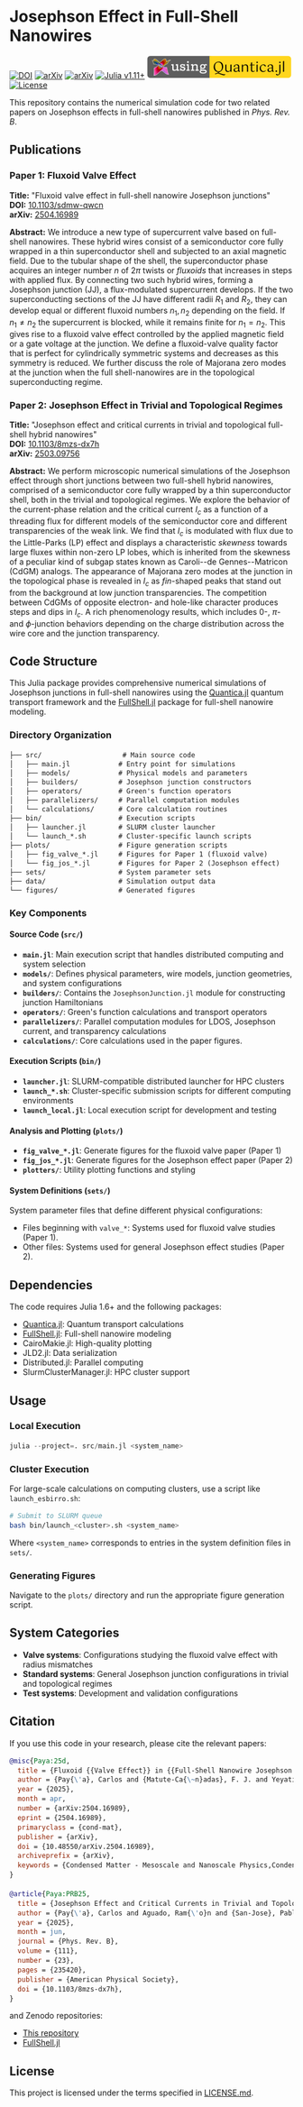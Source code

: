 
# Josephson Effect in Full-Shell Nanowires
[![DOI](https://zenodo.org/badge/DOI/10.5281/zenodo.15432914.svg)](https://doi.org/10.5281/zenodo.15432914)
[![arXiv](https://img.shields.io/badge/arXiv-2504.16989-b31b1b.svg)](https://arxiv.org/abs/2504.16989)
[![arXiv](https://img.shields.io/badge/arXiv-2503.09756-b31b1b.svg)](https://arxiv.org/abs/2503.09756)
[![Julia v1.11+](https://img.shields.io/badge/Julia-v1.11+-blue.svg)](https://julialang.org/)
[![Quantica badge](https://raw.githubusercontent.com/pablosanjose/Quantica.jl/master/docs/src/assets/badge.svg)](https://github.com/pablosanjose/Quantica.jl)
[![License](https://img.shields.io/badge/License-GPL--3.0-blue.svg)](LICENSE.md)

This repository contains the numerical simulation code for two related papers on Josephson effects in full-shell nanowires published in *Phys. Rev. B*.

## Publications

### Paper 1: Fluxoid Valve Effect

**Title:** "Fluxoid valve effect in full-shell nanowire Josephson junctions"  
**DOI:** [10.1103/sdmw-qwcn](https://doi.org/10.1103/sdmw-qwcn)  
**arXiv:** [2504.16989](https://arxiv.org/abs/2504.16989)

**Abstract:** We introduce a new type of supercurrent valve based on full-shell nanowires. These hybrid wires consist of a semiconductor core fully wrapped in a thin superconductor shell and subjected to an axial magnetic field. Due to the tubular shape of the shell, the superconductor phase acquires an integer number $n$ of $2\pi$ twists or *fluxoids* that increases in steps with applied flux. By connecting two such hybrid wires, forming a Josephson junction (JJ), a flux-modulated supercurrent develops. If the two superconducting sections of the JJ have different radii $R_1$ and $R_2$, they can develop equal or different fluxoid numbers $n_1,n_2$ depending on the field. If $n_1\neq n_2$ the supercurrent is blocked, while it remains finite for $n_1=n_2$. This gives rise to a fluxoid valve effect controlled by the applied magnetic field or a gate voltage at the junction. We define a fluxoid-valve quality factor that is perfect for cylindrically symmetric systems and decreases as this symmetry is reduced. We further discuss the role of Majorana zero modes at the junction when the full shell-nanowires are in the topological superconducting regime.

### Paper 2: Josephson Effect in Trivial and Topological Regimes

**Title:** "Josephson effect and critical currents in trivial and topological full-shell hybrid nanowires"  
**DOI:** [10.1103/8mzs-dx7h](https://doi.org/10.1103/8mzs-dx7h)  
**arXiv:** [2503.09756](https://arxiv.org/abs/2503.09756)

**Abstract:** We perform microscopic numerical simulations of the Josephson effect through short junctions between two full-shell hybrid nanowires, comprised of a semiconductor core fully wrapped by a thin superconductor shell, both in the trivial and topological regimes. We explore the behavior of the current-phase relation and the critical current $I_c$ as a function of a threading flux for different models of the semiconductor core and different transparencies of the weak link. We find that $I_c$ is modulated with flux due to the Little-Parks (LP) effect and displays a characteristic *skewness* towards large fluxes within non-zero LP lobes, which is inherited from the skewness of a peculiar kind of subgap states known as Caroli--de Gennes--Matricon (CdGM) analogs. The appearance of Majorana zero modes at the junction in the topological phase is revealed in $I_c$ as *fin*-shaped peaks that stand out from the background at low junction transparencies. The competition between CdGMs of opposite electron- and hole-like character produces steps and dips in $I_c$. A rich phenomenology results, which includes 0-, $\pi$- and $\phi$-junction behaviors depending on the charge distribution across the wire core and the junction transparency.

## Code Structure

This Julia package provides comprehensive numerical simulations of Josephson junctions in full-shell nanowires using the [Quantica.jl](https://github.com/pablosanjose/Quantica.jl) quantum transport framework and the [FullShell.jl](https://github.com/CarlosP24/FullShell.jl) package for full-shell nanowire modeling.

### Directory Organization

```text
├── src/                    # Main source code
│   ├── main.jl            # Entry point for simulations
│   ├── models/            # Physical models and parameters
│   ├── builders/          # Josephson junction constructors
│   ├── operators/         # Green's function operators
│   ├── parallelizers/     # Parallel computation modules
│   └── calculations/      # Core calculation routines
├── bin/                   # Execution scripts
│   ├── launcher.jl        # SLURM cluster launcher
│   └── launch_*.sh        # Cluster-specific launch scripts
├── plots/                 # Figure generation scripts
│   ├── fig_valve_*.jl     # Figures for Paper 1 (fluxoid valve)
│   └── fig_jos_*.jl       # Figures for Paper 2 (Josephson effect)
├── sets/                  # System parameter sets
├── data/                  # Simulation output data
└── figures/               # Generated figures
```

### Key Components

#### Source Code (`src/`)

- **`main.jl`**: Main execution script that handles distributed computing and system selection
- **`models/`**: Defines physical parameters, wire models, junction geometries, and system configurations
- **`builders/`**: Contains the `JosephsonJunction.jl` module for constructing junction Hamiltonians
- **`operators/`**: Green's function calculations and transport operators
- **`parallelizers/`**: Parallel computation modules for LDOS, Josephson current, and transparency calculations
- **`calculations/`**: Core calculations used in the paper figures.

#### Execution Scripts (`bin/`)

- **`launcher.jl`**: SLURM-compatible distributed launcher for HPC clusters
- **`launch_*.sh`**: Cluster-specific submission scripts for different computing environments
- **`launch_local.jl`**: Local execution script for development and testing

#### Analysis and Plotting (`plots/`)

- **`fig_valve_*.jl`**: Generate figures for the fluxoid valve paper (Paper 1)
- **`fig_jos_*.jl`**: Generate figures for the Josephson effect paper (Paper 2)
- **`plotters/`**: Utility plotting functions and styling

#### System Definitions (`sets/`)

System parameter files that define different physical configurations:

- Files beginning with `valve_*`: Systems used for fluxoid valve studies (Paper 1).
- Other files: Systems used for general Josephson effect studies (Paper 2).

## Dependencies

The code requires Julia 1.6+ and the following packages:

- [Quantica.jl](https://github.com/pablosanjose/Quantica.jl): Quantum transport calculations
- [FullShell.jl](https://github.com/CarlosP24/FullShell.jl): Full-shell nanowire modeling
- CairoMakie.jl: High-quality plotting
- JLD2.jl: Data serialization
- Distributed.jl: Parallel computing
- SlurmClusterManager.jl: HPC cluster support

## Usage

### Local Execution

```julia
julia --project=. src/main.jl <system_name>
```

### Cluster Execution

For large-scale calculations on computing clusters, use a script like `launch_esbirro.sh`:

```bash
# Submit to SLURM queue
bash bin/launch_<cluster>.sh <system_name>
```

Where `<system_name>` corresponds to entries in the system definition files in `sets/`.

### Generating Figures

Navigate to the `plots/` directory and run the appropriate figure generation script.

## System Categories

- **Valve systems**: Configurations studying the fluxoid valve effect with radius mismatches
- **Standard systems**: General Josephson junction configurations in trivial and topological regimes
- **Test systems**: Development and validation configurations

## Citation

If you use this code in your research, please cite the relevant papers:

```bibtex
@misc{Paya:25d,
  title = {Fluxoid {{Valve Effect}} in {{Full-Shell Nanowire Josephson Junctions}}},
  author = {Pay{\'a}, Carlos and {Matute-Ca{\~n}adas}, F. J. and Yeyati, A. Levy and Aguado, Ram{\'o}n and {San-Jose}, Pablo and Prada, Elsa},
  year = {2025},
  month = apr,
  number = {arXiv:2504.16989},
  eprint = {2504.16989},
  primaryclass = {cond-mat},
  publisher = {arXiv},
  doi = {10.48550/arXiv.2504.16989},
  archiveprefix = {arXiv},
  keywords = {Condensed Matter - Mesoscale and Nanoscale Physics,Condensed Matter - Superconductivity},
}

@article{Paya:PRB25,
  title = {Josephson Effect and Critical Currents in Trivial and Topological Full-Shell Hybrid Nanowires},
  author = {Pay{\'a}, Carlos and Aguado, Ram{\'o}n and {San-Jose}, Pablo and Prada, Elsa},
  year = {2025},
  month = jun,
  journal = {Phys. Rev. B},
  volume = {111},
  number = {23},
  pages = {235420},
  publisher = {American Physical Society},
  doi = {10.1103/8mzs-dx7h},
}
```

and Zenodo repositories:
- [This repository](https://doi.org/10.5281/zenodo.15432914)
- [FullShell.jl](https://zenodo.org/records/15181184)

## License

This project is licensed under the terms specified in [LICENSE.md](LICENSE.md).


